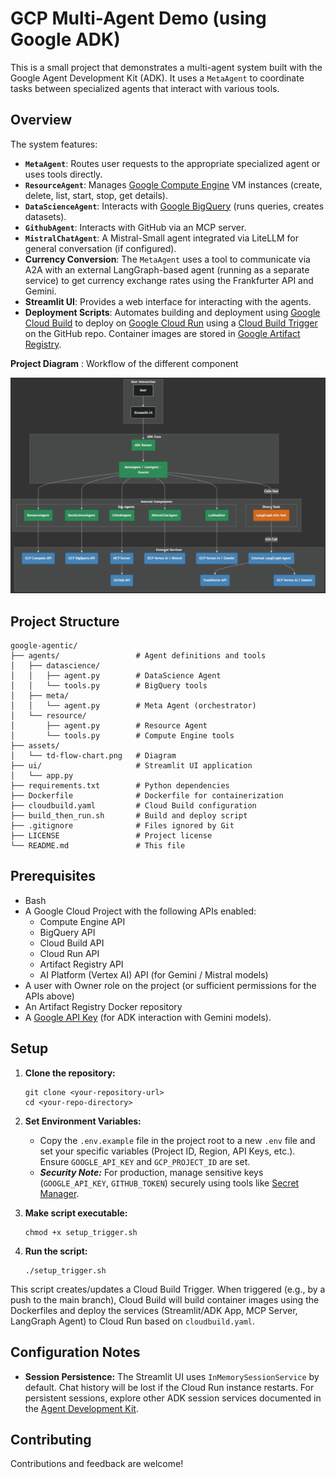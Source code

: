 # GCP Multi-Agent Demo (using Google ADK)

This is a small project that demonstrates a multi-agent system built with the Google Agent Development Kit (ADK). It uses a `MetaAgent` to coordinate tasks between specialized agents that interact with various tools.

## Overview

The system features:

* **`MetaAgent`**: Routes user requests to the appropriate specialized agent or uses tools directly.
* **`ResourceAgent`**: Manages [Google Compute Engine](https://cloud.google.com/compute/docs) VM instances (create, delete, list, start, stop, get details).
* **`DataScienceAgent`**: Interacts with [Google BigQuery](https://cloud.google.com/bigquery/docs) (runs queries, creates datasets).
* **`GithubAgent`**: Interacts with GitHub via an MCP server.
* **`MistralChatAgent`**: A Mistral-Small agent integrated via LiteLLM for general conversation (if configured).
* **Currency Conversion**: The `MetaAgent` uses a tool to communicate via A2A with an external LangGraph-based agent (running as a separate service) to get currency exchange rates using the Frankfurter API and Gemini.
* **Streamlit UI**: Provides a web interface for interacting with the agents.
* **Deployment Scripts**: Automates building and deployment using [Google Cloud Build](https://cloud.google.com/build/docs) to deploy on [Google Cloud Run](https://cloud.google.com/run/docs) using a [Cloud Build Trigger](https://cloud.google.com/build/docs/triggers) on the GitHub repo. Container images are stored in [Google Artifact Registry](https://cloud.google.com/artifact-registry/docs).

**Project Diagram** : Workflow of the different component

<p align="center">
<img src="./assets/td-flow-chart.png" alt="Diagram" width="800"/>
</p>

## Project Structure

    google-agentic/
    ├── agents/                 # Agent definitions and tools
    │   ├── datascience/    
    │   │   ├── agent.py        # DataScience Agent
    │   │   └── tools.py        # BigQuery tools
    │   ├── meta/   
    │   │   └── agent.py        # Meta Agent (orchestrator)
    │   └── resource/   
    │       ├── agent.py        # Resource Agent
    │       └── tools.py        # Compute Engine tools
    ├── assets/                 
    │   └── td-flow-chart.png   # Diagram
    ├── ui/                     # Streamlit UI application
    │   └── app.py  
    ├── requirements.txt        # Python dependencies
    ├── Dockerfile              # Dockerfile for containerization
    ├── cloudbuild.yaml         # Cloud Build configuration
    ├── build_then_run.sh       # Build and deploy script
    ├── .gitignore              # Files ignored by Git
    ├── LICENSE                 # Project license
    └── README.md               # This file

## Prerequisites

* Bash
* A Google Cloud Project with the following APIs enabled:
    * Compute Engine API
    * BigQuery API
    * Cloud Build API
    * Cloud Run API
    * Artifact Registry API
    * AI Platform (Vertex AI) API (for Gemini / Mistral models)
* A user with Owner role on the project (or sufficient permissions for the APIs above)
* An Artifact Registry Docker repository
* A [Google API Key](https://aistudio.google.com/apikey) (for ADK interaction with Gemini models).

## Setup

1.  **Clone the repository:**

    ```
    git clone <your-repository-url>
    cd <your-repo-directory>
    ```

2.  **Set Environment Variables:**
    * Copy the `.env.example` file in the project root to a new `.env` file and set your specific variables (Project ID, Region, API Keys, etc.). Ensure `GOOGLE_API_KEY` and `GCP_PROJECT_ID` are set.
    * ***Security Note:*** For production, manage sensitive keys (`GOOGLE_API_KEY`, `GITHUB_TOKEN`) securely using tools like [Secret Manager](https://cloud.google.com/secret-manager).

3.  **Make script executable:**

    ```
    chmod +x setup_trigger.sh
    ```

4.  **Run the script:**

    ```
    ./setup_trigger.sh
    ```

This script creates/updates a Cloud Build Trigger. When triggered (e.g., by a push to the main branch), Cloud Build will build container images using the Dockerfiles and deploy the services (Streamlit/ADK App, MCP Server, LangGraph Agent) to Cloud Run based on `cloudbuild.yaml`.

## Configuration Notes

* **Session Persistence:** The Streamlit UI uses `InMemorySessionService` by default. Chat history will be lost if the Cloud Run instance restarts. For persistent sessions, explore other ADK session services documented in the [Agent Development Kit](https://google.github.io/adk-docs/).

## Contributing

Contributions and feedback are welcome!